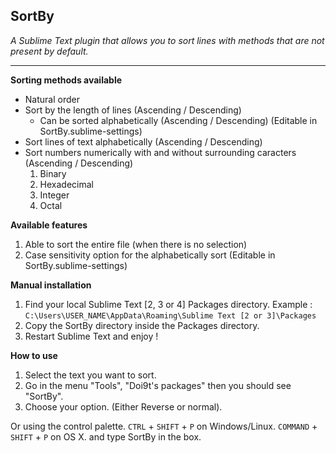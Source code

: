 ## SortBy
*A Sublime Text plugin that allows you to sort lines with methods that are not present by default.*
- - -

**Sorting methods available**
- Natural order
- Sort by the length of lines (Ascending / Descending)
	- Can be sorted alphabetically (Ascending / Descending) (Editable in SortBy.sublime-settings)
- Sort lines of text alphabetically (Ascending / Descending)
- Sort numbers numerically with and without surrounding caracters (Ascending / Descending)
    1. Binary
    2. Hexadecimal
    3. Integer
    4. Octal

**Available features**
1. Able to sort the entire file (when there is no selection)
2. Case sensitivity option for the alphabetically sort (Editable in SortBy.sublime-settings)

**Manual installation**

1. Find your local Sublime Text [2, 3 or 4] Packages directory.
Example : `C:\Users\USER_NAME\AppData\Roaming\Sublime Text [2 or 3]\Packages`
2. Copy the SortBy directory inside the Packages directory.
3. Restart Sublime Text and enjoy !

**How to use**
1. Select the text you want to sort.
2. Go in the menu "Tools", "Doi9t's packages" then you should see "SortBy".
3. Choose your option. (Either Reverse or normal).

Or using the control palette.
`CTRL` + `SHIFT` + `P` on Windows/Linux.
`COMMAND` + `SHIFT` + `P` on OS X.
and type SortBy in the box.